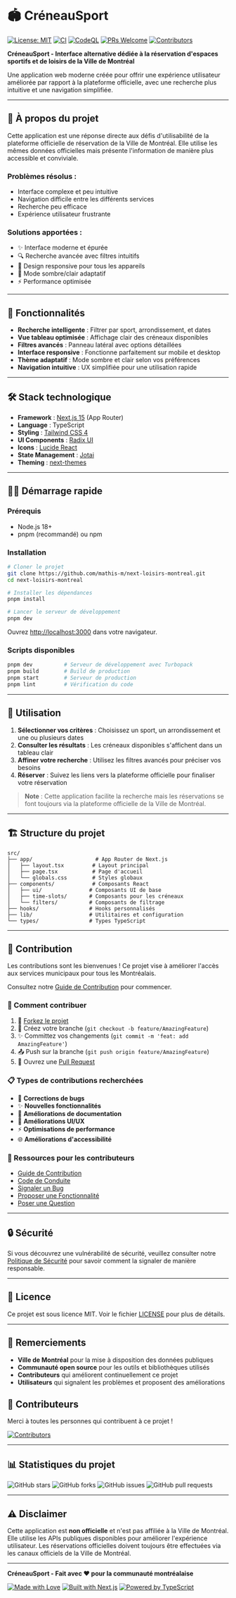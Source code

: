 # 🏟️ CréneauSport

[![License: MIT](https://img.shields.io/badge/License-MIT-yellow.svg)](https://opensource.org/licenses/MIT)
[![CI](https://github.com/mathis-m/next-loisirs-montreal/actions/workflows/ci.yml/badge.svg)](https://github.com/mathis-m/next-loisirs-montreal/actions/workflows/ci.yml)
[![CodeQL](https://github.com/mathis-m/next-loisirs-montreal/actions/workflows/codeql.yml/badge.svg)](https://github.com/mathis-m/next-loisirs-montreal/actions/workflows/codeql.yml)
[![PRs Welcome](https://img.shields.io/badge/PRs-welcome-brightgreen.svg)](CONTRIBUTING.md)
[![Contributors](https://img.shields.io/github/contributors/mathis-m/next-loisirs-montreal.svg)](https://github.com/mathis-m/next-loisirs-montreal/graphs/contributors)

**CréneauSport - Interface alternative dédiée à la réservation d'espaces sportifs et de loisirs de la Ville de Montréal**

Une application web moderne créée pour offrir une expérience utilisateur améliorée par rapport à la plateforme officielle, avec une recherche plus intuitive et une navigation simplifiée.

---

## 🎯 **À propos du projet**

Cette application est une réponse directe aux défis d'utilisabilité de la plateforme officielle de réservation de la Ville de Montréal. Elle utilise les mêmes données officielles mais présente l'information de manière plus accessible et conviviale.

### **Problèmes résolus :**

- Interface complexe et peu intuitive
- Navigation difficile entre les différents services
- Recherche peu efficace
- Expérience utilisateur frustrante

### **Solutions apportées :**

- ✨ Interface moderne et épurée
- 🔍 Recherche avancée avec filtres intuitifs
- 📱 Design responsive pour tous les appareils
- 🎨 Mode sombre/clair adaptatif
- ⚡ Performance optimisée

---

## 🚀 **Fonctionnalités**

- **Recherche intelligente** : Filtrer par sport, arrondissement, et dates
- **Vue tableau optimisée** : Affichage clair des créneaux disponibles
- **Filtres avancés** : Panneau latéral avec options détaillées
- **Interface responsive** : Fonctionne parfaitement sur mobile et desktop
- **Thème adaptatif** : Mode sombre et clair selon vos préférences
- **Navigation intuitive** : UX simplifiée pour une utilisation rapide

---

## 🛠️ **Stack technologique**

- **Framework** : [Next.js 15](https://nextjs.org/) (App Router)
- **Language** : TypeScript
- **Styling** : [Tailwind CSS 4](https://tailwindcss.com/)
- **UI Components** : [Radix UI](https://www.radix-ui.com/)
- **Icons** : [Lucide React](https://lucide.dev/)
- **State Management** : [Jotai](https://jotai.org/)
- **Theming** : [next-themes](https://github.com/pacocoursey/next-themes)

---

## 🏃‍♂️ **Démarrage rapide**

### **Prérequis**

- Node.js 18+
- pnpm (recommandé) ou npm

### **Installation**

```bash
# Cloner le projet
git clone https://github.com/mathis-m/next-loisirs-montreal.git
cd next-loisirs-montreal

# Installer les dépendances
pnpm install

# Lancer le serveur de développement
pnpm dev
```

Ouvrez [http://localhost:3000](http://localhost:3000) dans votre navigateur.

### **Scripts disponibles**

```bash
pnpm dev          # Serveur de développement avec Turbopack
pnpm build        # Build de production
pnpm start        # Serveur de production
pnpm lint         # Vérification du code
```

---

## 📖 **Utilisation**

1. **Sélectionner vos critères** : Choisissez un sport, un arrondissement et une ou plusieurs dates
2. **Consulter les résultats** : Les créneaux disponibles s'affichent dans un tableau clair
3. **Affiner votre recherche** : Utilisez les filtres avancés pour préciser vos besoins
4. **Réserver** : Suivez les liens vers la plateforme officielle pour finaliser votre réservation

> **Note** : Cette application facilite la recherche mais les réservations se font toujours via la plateforme officielle de la Ville de Montréal.

---

## 🏗️ **Structure du projet**

```
src/
├── app/                    # App Router de Next.js
│   ├── layout.tsx         # Layout principal
│   ├── page.tsx           # Page d'accueil
│   └── globals.css        # Styles globaux
├── components/            # Composants React
│   ├── ui/               # Composants UI de base
│   ├── time-slots/       # Composants pour les créneaux
│   └── filters/          # Composants de filtrage
├── hooks/                # Hooks personnalisés
├── lib/                  # Utilitaires et configuration
└── types/                # Types TypeScript
```

---

## 🤝 **Contribution**

Les contributions sont les bienvenues ! Ce projet vise à améliorer l'accès aux services municipaux pour tous les Montréalais.

Consultez notre [Guide de Contribution](CONTRIBUTING.md) pour commencer.

### 🚀 Comment contribuer

1. 🍴 [Forkez le projet](../../fork)
2. 🌿 Créez votre branche (`git checkout -b feature/AmazingFeature`)
3. ✨ Committez vos changements (`git commit -m 'feat: add AmazingFeature'`)
4. 📤 Push sur la branche (`git push origin feature/AmazingFeature`)
5. 🔄 Ouvrez une [Pull Request](../../compare)

### 📋 Types de contributions recherchées

- 🐛 **Corrections de bugs**
- ✨ **Nouvelles fonctionnalités**
- 📝 **Améliorations de documentation**
- 🎨 **Améliorations UI/UX**
- ⚡ **Optimisations de performance**
- 🌐 **Améliorations d'accessibilité**

### 📖 Ressources pour les contributeurs

- [Guide de Contribution](CONTRIBUTING.md)
- [Code de Conduite](CODE_OF_CONDUCT.md)
- [Signaler un Bug](../../issues/new?template=bug_report.yml)
- [Proposer une Fonctionnalité](../../issues/new?template=feature_request.yml)
- [Poser une Question](../../issues/new?template=question.yml)

---

## 🔒 **Sécurité**

Si vous découvrez une vulnérabilité de sécurité, veuillez consulter notre [Politique de Sécurité](SECURITY.md) pour savoir comment la signaler de manière responsable.

---

## 📄 **Licence**

Ce projet est sous licence MIT. Voir le fichier [LICENSE](LICENSE) pour plus de détails.

---

## 🙏 **Remerciements**

- **Ville de Montréal** pour la mise à disposition des données publiques
- **Communauté open source** pour les outils et bibliothèques utilisés
- **Contributeurs** qui améliorent continuellement ce projet
- **Utilisateurs** qui signalent les problèmes et proposent des améliorations

## 👥 **Contributeurs**

Merci à toutes les personnes qui contribuent à ce projet !

[![Contributors](https://contrib.rocks/image?repo=mathis-m/next-loisirs-montreal)](https://github.com/mathis-m/next-loisirs-montreal/graphs/contributors)

---

## 📊 **Statistiques du projet**

![GitHub stars](https://img.shields.io/github/stars/mathis-m/next-loisirs-montreal?style=social)
![GitHub forks](https://img.shields.io/github/forks/mathis-m/next-loisirs-montreal?style=social)
![GitHub issues](https://img.shields.io/github/issues/mathis-m/next-loisirs-montreal)
![GitHub pull requests](https://img.shields.io/github/issues-pr/mathis-m/next-loisirs-montreal)

---

## ⚠️ **Disclaimer**

Cette application est **non officielle** et n'est pas affiliée à la Ville de Montréal. Elle utilise les APIs publiques disponibles pour améliorer l'expérience utilisateur. Les réservations officielles doivent toujours être effectuées via les canaux officiels de la Ville de Montréal.

---

**CréneauSport - Fait avec ❤️ pour la communauté montréalaise**

[![Made with Love](https://img.shields.io/badge/Made%20with-❤️-red.svg)](https://github.com/mathis-m/next-loisirs-montreal)
[![Built with Next.js](https://img.shields.io/badge/Built%20with-Next.js-black.svg)](https://nextjs.org/)
[![Powered by TypeScript](https://img.shields.io/badge/Powered%20by-TypeScript-blue.svg)](https://www.typescriptlang.org/)
